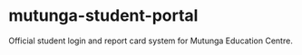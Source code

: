 # mutunga-student-portal
Official student login and report card system for Mutunga Education Centre.
